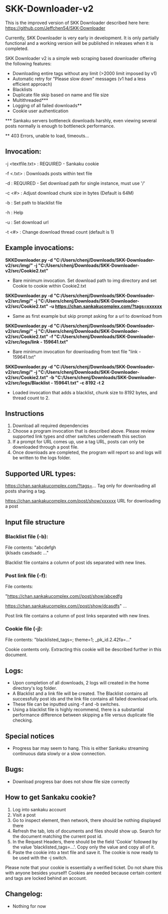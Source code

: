 # SKK-Downloader-v2
This is the improved version of SKK Downloader described here here: https://github.com/Jeffchen54/SKK-Downloader

Currently, SKK Downloader is very early in development. It is only partially functional and a working version
will be published in releases when it is completed. 

SKK Downloader v2 is a simple web scraping based downloader offering the following features:
- Downloading entire tags without any limit (>2000 limit imposed by v1)
- Automatic retry for "Please slow down" messages (v1 had a less efficient approach)
- Blacklists 
- Duplicate file skip based on name and file size
- Multithreaded***
- Logging of all failed downloads**
- Cookie user authentication

*** Sankaku servers bottleneck downloads harshly, even viewing several posts normally is enough to bottleneck performance. 

** 403 Errors, unable to load, timeouts...

## Invocation: 
-j <textfile.txt> : REQUIRED - Sankaku cookie

-f <.txt> : Downloads posts within text file

-d <path> : REQUIRED - Set download path for single instance, must use '/'
  
-c <#> : Adjust download chunk size in bytes (Default is 64M)
  
-b <path> : Set path to blacklist file
  
-h : Help
  
-u <url> : Set download url
  
-t <#> : Change download thread count (default is 1)
  
  
## Example invocations:
**SKKDownloader.py -d "C:/Users/chenj/Downloads/SKK-Downloader-v2/src/img/" -j "C:/Users/chenj/Downloads/SKK-Downloader-v2/src/Cookie2.txt"**
- Bare minimum invocation. Set download path to img directory and set Cookie to cookie within Cookie2.txt

  
**SKKDownloader.py -d "C:/Users/chenj/Downloads/SKK-Downloader-v2/src/img/" -j "C:/Users/chenj/Downloads/SKK-Downloader-v2/src/Cookie2.txt" -u https://chan.sankakucomplex.com/?tags=xxxxxx**
- Same as first example but skip prompt asking for a url to download from
  
  
**SKKDownloader.py -d "C:/Users/chenj/Downloads/SKK-Downloader-v2/src/img/" -j "C:/Users/chenj/Downloads/SKK-Downloader-v2/src/Cookie2.txt" -f "C:/Users/chenj/Downloads/SKK-Downloader-v2/src/logs/link - 159641.txt"**
- Bare minimum invocation for downloading from text file "link - 159641.txt" 
  
  
**SKKDownloader.py -d "C:/Users/chenj/Downloads/SKK-Downloader-v2/src/img/" -j "C:/Users/chenj/Downloads/SKK-Downloader-v2/src/Cookie2.txt" -b "C:/Users/chenj/Downloads/SKK-Downloader-v2/src/logs/Blacklist - 159641.txt" -c 8192 -t 2**
- Loaded invocation that adds a blacklist, chunk size to 8192 bytes, and thread count to 2.

## Instructions
  1) Download all required dependencies
  2) Choose a program invocation that is described above. Please review supported link types and other switches underneath this section
  3) If a prompt for URL comes up, use a tag URL, posts can only be downloaded through a post file.
  4) Once downloads are completed, the program will report so and logs will be written to the logs folder.

## Supported URL types:
  https://chan.sankakucomplex.com/?tags=...
      Tag only for downloading all posts sharing a tag.
  
  https://chan.sankakucomplex.com/post/show/xxxxxx
      URL for downloading a post

## Input file structure

  ### Blacklist file (-b):
  File contents:
  "abcdefgh  
  ijklsads
  casdsadc
  ..."
  
  Blacklist file contains a column of post ids separated with new lines.
  
  ### Post link file  (-f):
  File contents:
  
  "https://chan.sankakucomplex.com//post/show/abcedfg
  
  https://chan.sankakucomplex.com//post/show/dcasdfs"
  ...
  
  Post link file contains a column of post links separated with new lines.
  
  ### Cookie file (-j):
  File contents:
  "blacklisted_tags=; theme=1; _pk_id.2.42fa=..."
  
  Cookie contents only. Extracting this cookie will be described further in this document.

## Logs:
  - Upon completion of all downloads, 2 logs will created in the home directory's log folder.
  - A Blacklist and a link file will be created. The Blacklist contains all successfully post ids and the link file contains all failed download urls. 
  - These file can be inputted using -f and -b switches.
  - Using a blacklist file is highly recommend, there is a substantial performance difference between skipping a file versus duplicate file checking.

  
## Special notices
  - Progress bar may seem to hang. This is either Sankaku streaming continuous data slowly or a slow connection. 

## Bugs:
- Download progress bar does not show file size correctly

## How to get Sankaku cookie?
1. Log into sankaku account
2. Visit a post
3. Go to inspect element, then network, there should be nothing displayed there
4. Refresh the tab, lots of documents and files should show up. Search for the document matching the current post id. 
5. In the Request Headers, there should be the field 'Cookie' followed by the value 'blacklisted_tags=...'. Copy only the value and copy all of it.
6. Paste the cookie into a text file and save it. The cookie is now ready to be used with the -j switch. 
  
Please note that your cookie is essentially a verified ticket. Do not share this with anyone besides yourself! Cookies are needed because certain content and tags are locked behind an account.
  
## Changelog:
- Nothing for now
  
  
